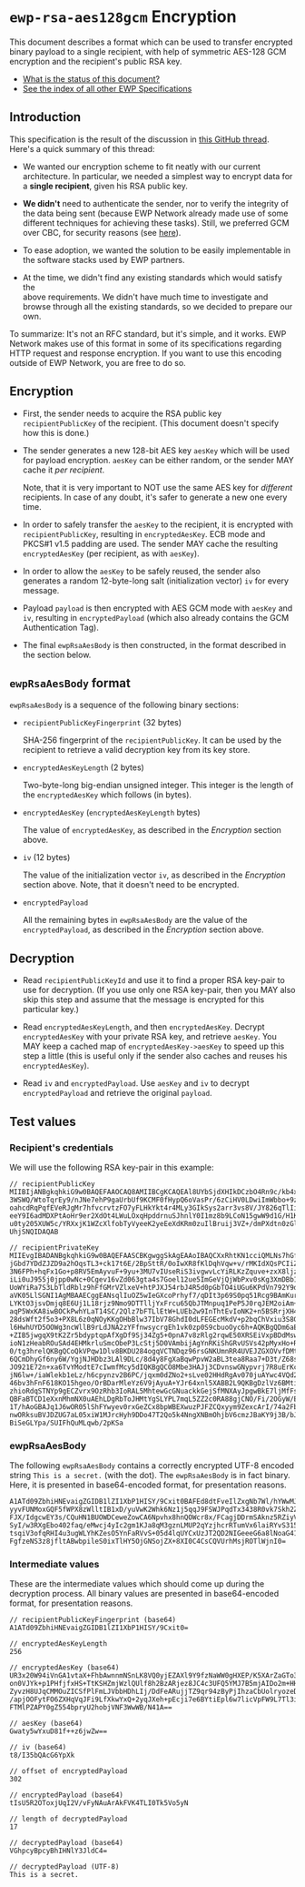 `ewp-rsa-aes128gcm` Encryption
==============================

This document describes a format which can be used to transfer encrypted binary
payload to a single recipient, with help of symmetric AES-128 GCM encryption
and the recipient's public RSA key.

* [What is the status of this document?][statuses]
* [See the index of all other EWP Specifications][develhub]


Introduction
------------

This specification is the result of the discussion in
[this GitHub thread](https://github.com/erasmus-without-paper/ewp-specs-architecture/issues/26).
Here's a quick summary of this thread:

 * We wanted our encryption scheme to fit neatly with our current architecture.
   In particular, we needed a simplest way to encrypt data for a **single
   recipient**, given his RSA public key.

 * **We didn't** need to authenticate the sender, nor to verify the integrity
   of the data being sent (because EWP Network already made use of some
   different techniques for achieving these tasks). Still, we preferred GCM
   over CBC, for security reasons (see
   [here](https://github.com/erasmus-without-paper/ewp-specs-sec-rsa-aes128cbc/issues/1)).

 * To ease adoption, we wanted the solution to be easily implementable in the
   software stacks used by EWP partners.

 * At the time, we didn't find any existing standards which would satisfy the\
   above requirements. We didn't have much time to investigate and browse
   through all the existing standards, so we decided to prepare our own.

To summarize: It's not an RFC standard, but it's simple, and it works. EWP
Network makes use of this format in some of its specifications regarding HTTP
request and response encryption. If you want to use this encoding outside of
EWP Network, you are free to do so.


Encryption
----------

 * First, the sender needs to acquire the RSA public key `recipientPublicKey`
   of the recipient. (This document doesn't specify how this is done.)

 * The sender generates a new 128-bit AES key `aesKey` which will be used for
   payload encryption. `aesKey` can be either random, or the sender MAY cache
   it *per recipient*.

   Note, that it is very important to NOT use the same AES key for *different*
   recipients. In case of any doubt, it's safer to generate a new one every
   time.

 * In order to safely transfer the `aesKey` to the recipient, it is encrypted
   with `recipientPublicKey`, resulting in `encryptedAesKey`. ECB mode and
   PKCS#1 v1.5 padding are used. The sender MAY cache the resulting
   `encryptedAesKey` (per recipient, as with `aesKey`).

 * In order to allow the `aesKey` to be safely reused, the sender also
   generates a random 12-byte-long salt (initialization vector) `iv` for every
   message.

 * Payload `payload` is then encrypted with AES GCM mode with `aesKey` and
   `iv`, resulting in `encryptedPayload` (which also already contains the GCM
   Authentication Tag).

 * The final `ewpRsaAesBody` is then constructed, in the format described in
   the section below.


`ewpRsaAesBody` format
----------------------

`ewpRsaAesBody` is a sequence of the following binary sections:

 * `recipientPublicKeyFingerprint` (32 bytes)

   SHA-256 fingerprint of the `recipientPublicKey`. It can be used by the
   recipient to retrieve a valid decryption key from its key store.

 * `encryptedAesKeyLength` (2 bytes)

   Two-byte-long big-endian unsigned integer. This integer is the length of the
   `encryptedAesKey` which follows (in bytes).

 * `encryptedAesKey` (`encryptedAesKeyLength` bytes)

   The value of `encryptedAesKey`, as described in the *Encryption* section
   above.

 * `iv` (12 bytes)

   The value of the initialization vector `iv`, as described in the
   *Encryption* section above. Note, that it doesn't need to be encrypted.

 * `encryptedPayload`

   All the remaining bytes in `ewpRsaAesBody` are the value of the
   `encryptedPayload`, as described in the *Encryption* section above.


Decryption
----------

 * Read `recipientPublicKeyId` and use it to find a proper RSA key-pair to use
   for decryption. (If you use only one RSA key-pair, then you MAY also skip
   this step and assume that the message is encrypted for this particular key.)

 * Read `encryptedAesKeyLength`, and then `encryptedAesKey`. Decrypt
   `encryptedAesKey` with your private RSA key, and retrieve `aesKey`. You MAY
   keep a cached map of `encryptedAesKey->aesKey` to speed up this step a
   little (this is useful only if the sender also caches and reuses his
   `encryptedAesKey`).

 * Read `iv` and `encryptedPayload`. Use `aesKey` and `iv` to decrypt
   `encryptedPayload` and retrieve the original `payload`.


Test values
-----------

### Recipient's credentials

We will use the following RSA key-pair in this example:

```
// recipientPublicKey
MIIBIjANBgkqhkiG9w0BAQEFAAOCAQ8AMIIBCgKCAQEAl8UYbSjdXHIkDCzbO4Rn9c/kb4xm3e2A
3WSWQ/WtoTqrEy9/nJNe7ehP9gaUrbUf9KCMF0fHypQ6oVasPr/6zCiHV0LDwiImWbbo+9zehT4f
oahcdRqPqfEVeRJgMr7hfvcrvtzFO7yFLHkYkt4r4MLy3GIkSys2arr3vs8V/JY826qTlIi4tLif
eeY9I6adMDXPtAoHr9er2XdOt4LWuLOxqHpddrnuSJhnlY0I1mz8b9LCoN15gwW9d1G/H1KFmIkW
u0ty205XUW5c/YRXxjK1WZcXlfobTyVyeeK2yeEeXdKRm0zuIlBruij3VZ+/dmPXdtn0zGlStOS5
UhjSNQIDAQAB

// recipientPrivateKey
MIIEvgIBADANBgkqhkiG9w0BAQEFAASCBKgwggSkAgEAAoIBAQCXxRhtKN1cciQMLNs7hGf1z+Rv
jGbd7YDdZJZD9a2hOqsTL3+ck17t6E/2BpSttR/0oIwXR8fKlDqhVqw+v/rMKIdXQsPCIiZZtuj7
3N6FPh+hqFx1Go+p8RV5EmAyvuF+9yu+3MU7vIUseRiS3ivgwvLcYiRLKzZquve+zxX8ljzbqpOU
iLi0uJ955j0jpp0wNc+0Cgev16vZd063gta4s7Goel12ue5ImGeVjQjWbPxv0sKg3XmDBb13Ub8f
UoWYiRa7S3LbTldRblz9hFfGMrVZlxeV+htPJXJ54rbJ4R5d0pGbTO4iUGu6KPdVn792Y9d22fTM
aVK05LlSGNI1AgMBAAECggEANsqlIuOZ5wIeGXcoPrhyf7/qDIt3p69S0pq51Rcg9BAmKur++xwJ
LYKtO3jsvDmjq8E6Uj1L18rjz9Nmo9DTTlljYxFrcu65QbJTMnpuq1PeP5J0rqJEM2oiAm+r4yYe
aqP5WxKA8iwBOCkPwhYLaT14SC/2Qlz7bFTLlEtW+LUEb2w9InThtEvIoNK2+n5BSRrjXH46dvJX
28dsWft2f5o3+PX8L6z0qNOyKKgOHbBlw37IbV78GhdI0dLFEGEcMkdV+p2bqChVxiu3S8G/0fwj
l6HwhUYD5OOWg3ncWllB9rLdJNA2zYFfnwsycrgEh1vk0zp0S9cbuoOyc6h+AQKBgQDm6aEHVZ3c
+ZIB5jwgqX9tK2Zr5bdyptqpAfXgDf9Sj34Zg5+0pnA7v8zRlg2rqwE50XRSEiVxpBDdMswRe30S
ioN1zHeabROuSAd4EHMkrluSmcObeP3LcStj5D0VAmbijAgYnRKiShGRvUSVs42pMyxHo+RYTiXk
0/tg3hrelQKBgQCoQkVPqw1Dlv8BKDU284ogqVCTNDqz96rsGNKUmnRR4UVEJZGXOVvfDMt3kYr5
6QCmDhyGf6ny6W/YgjNJHDbz3LAl9DLc/8d4y8FgXaBqwPpvW2aBL3tea8Raa7+D3t/Z68sJduue
JO921E72n+xa6TvYModtE7cIwmfMcy5dIQKBgQCO8Mbe3HAJj3CDvnswGNypvrj7R8uErKclAfKr
jN6lw+/iaWlekb1eLz/h6cpynzv2B6PC/jqxm0dZNo2+sLve02HHdRgAv070juAYwc4VQd2r5YWB
46bv3hFnF618KO15hgeo/OrBDarMleYz6V9jAyuA+YJr64xnl5XABB2L9QKBgDzlVz6BMti+gmZB
zhioRdqSTNYp9gECZvrx9OzRhb3IoRAL5MhtewGcGNuackkGejSfMNXAyJpgwBkE7ljMfFsACUSD
QBFaBTCD1eXxnMhmNX0uAEhLDgRbToJHMtYgSLYPL7mqL5ZZ2c0RA88gjCNO/Fi/2OGyW/Ewou6M
1T/hAoGBAJq1J6wOR05lShFYwyev0rxGeZCx8bpWBEXwuzPJFZCQxyym9ZexcArI/74a2Fb4Esgx
nwORksuBVJDZUG7aL05xiW1MJrcHyh9DDo47T2Qo5k4NngXNBmOhjbV6cmzJBaKY9j3B/bJmWhIL
BiSeGLYpa/SUIFhQuMLqwb/2pKSa
```


### ewpRsaAesBody

The following `ewpRsaAesBody` contains a correctly encrypted UTF-8 encoded
string `This is a secret.` (with the dot). The `ewpRsaAesBody` is in fact
binary. Here, it is presented in base64-encoded format, for presentation
reasons.

```
A1ATd09ZbhiHNEvaigZGIDB1lZI1XbP1HISY/9Cxit0BAFEd8dtFveIlZxgNb7Wl/hYWwMJ55jUp
yyvFUNMoxGQF5fWPX8zWlltIB1xD/yuVwK2Whk6Nz1j5qqJ9FSWJPqdTx3438R0vk7Skh2Zo1s5U
FJX/IdgcwEY3s/CQuHN1BUOWDCeweZowCA6Npvhx8hnQOWcr8x/FCagjDDrmSAknz5RZiyVW2xw4
SyI/w3RXgEbo402faq/eMwcj4yIc2gm1KJa8qM3gznLMUP2qYzjhcrRTumVx6laiRYvS315MGMUP
tsqiV3ofqRHI4u3ugWLYhKZesO5YnFaRVvS+05d4lqUYCxUzJT2QD2NIGeeeG6a8lNoaG41TRd1s
FgfzeNS3z8jfltABwbpileS0ixTlHY5OjGNSojZX+8XI0C4CsCQVUrhMsjROTlWjnI0=
```


### Intermediate values

These are the intermediate values which should come up during the decryption
process. All binary values are presented in base64-encoded format, for
presentation reasons.

```
// recipientPublicKeyFingerprint (base64)
A1ATd09ZbhiHNEvaigZGIDB1lZI1XbP1HISY/9Cxit0=

// encryptedAesKeyLength
256

// encryptedAesKey (base64)
UR3x20W94iVnGA1vtaX+FhbAwnnmNSnLK8VQ0yjEZAXl9Y9fzNaWW0gHXEP/K5XArZaGTo3PWPmq
on0VJYk+p1PHfjfxHS+TtKSHZmjWzlQUlf8h2BzARjez8JC4c3UFQ5YMJ7B5mjAIDo2m+HHyGdA5
ZyvzH8UJqCMMOuZICSfPlFmLJVbbHDhLIj/DdFeARujjTZ9qr94zByPjIhzaCbUolryozeDOcsxQ
/apjOOFytFO6ZXHqVqJFi9LfXkwYxQ+2yqJXeh+pEcji7e6BYtiEpl6w7licVpFW9L7Tl3iWpRgL
FTMlPZAPY0gZ554bpryU2hobjVNF3WwWB/N41A==

// aesKey (base64)
Gwaty5wYxuD81f++z6jwZw==

// iv (base64)
t8/I35bQAcG6YpXk

// offset of encryptedPayload
302

// encryptedPayload (base64)
tIsU5R2OToxjUqI2V/vFyNAuArAkFVK4TLI0Tk5Vo5yN

// length of decryptedPayload
17

// decryptedPayload (base64)
VGhpcyBpcyBhIHNlY3JldC4=

// decryptedPayload (UTF-8)
This is a secret.
```


[develhub]: http://developers.erasmuswithoutpaper.eu/
[statuses]: https://github.com/erasmus-without-paper/ewp-specs-management/blob/stable-v1/README.md#statuses
